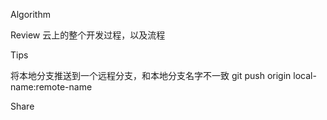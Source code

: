 Algorithm

Review
云上的整个开发过程，以及流程

Tips

将本地分支推送到一个远程分支，和本地分支名字不一致
git push origin local-name:remote-name

Share
